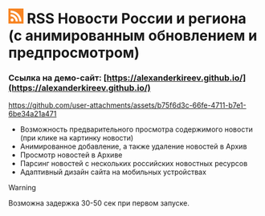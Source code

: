 # <img src="./src/assets/rss-logo.png" width="30px"></img> RSS Новости России и региона (с анимированным обновлением и предпросмотром)

### Ссылка на демо-сайт: [https://alexanderkireev.github.io/](https://alexanderkireev.github.io/)

https://github.com/user-attachments/assets/b75f6d3c-66fe-4711-b7e1-6be34a21a471

- Возможность предварительного просмотра содержимого новости (при клике на картинку новости)
- Анимированное добавление, а также удаление новостей в Архив
- Просмотр новостей в Архиве
- Парсинг новостей с нескольких российских новостных ресурсов
- Адаптивный дизайн сайта на мобильных устройствах


> [!WARNING]  
> Возможна задержка 30-50 сек при первом запуске.





